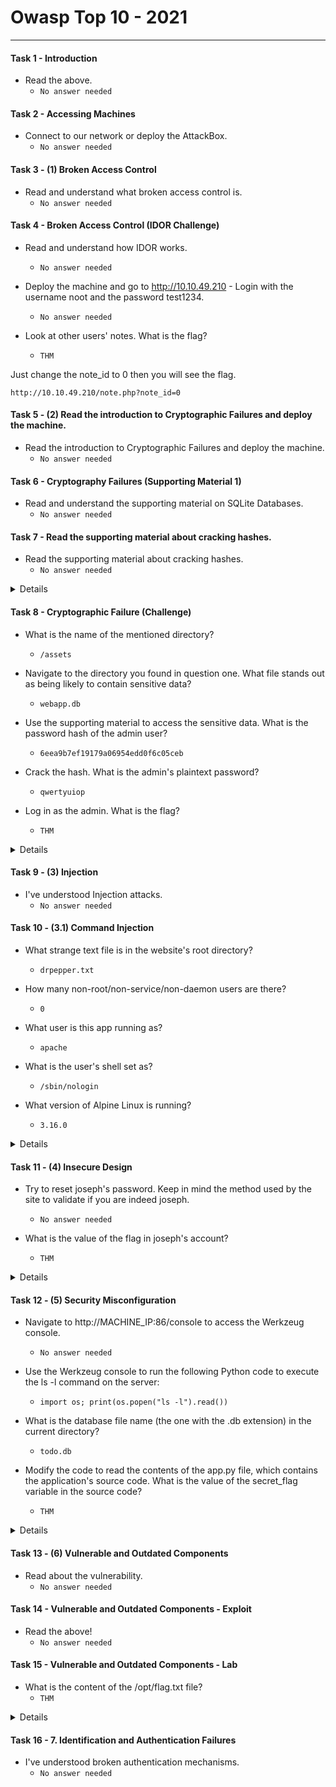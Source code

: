 # Owasp Top 10 - 2021

------------------------

#### Task 1 - Introduction

- Read the above.
	- `No answer needed`

#### Task 2 - Accessing Machines 

- Connect to our network or deploy the AttackBox.
	- `No answer needed`

#### Task 3 - (1) Broken Access Control

- Read and understand what broken access control is.
	- `No answer needed`

#### Task 4 - Broken Access Control (IDOR Challenge)

- Read and understand how IDOR works.
	- `No answer needed`

- Deploy the machine and go to http://10.10.49.210 - Login with the username noot and the password test1234.
	- `No answer needed`

- Look at other users' notes. What is the flag?
	- `THM`

Just change the note_id to 0 then you will see the flag.
```
http://10.10.49.210/note.php?note_id=0
```

#### Task 5 - (2) Read the introduction to Cryptographic Failures and deploy the machine.

- Read the introduction to Cryptographic Failures and deploy the machine.
	- `No answer needed`

#### Task 6 - Cryptography Failures (Supporting Material 1)

- Read and understand the supporting material on SQLite Databases.
	- `No answer needed`

#### Task 7 - Read the supporting material about cracking hashes.

- Read the supporting material about cracking hashes.
	- `No answer needed`
<details>
#### Steps: 

Go to crackstation.net then paste the md5 hash below

```
5f4dcc3b5aa765d61d8327deb882cf99
```
</details>

#### Task 8 - Cryptographic Failure (Challenge)

- What is the name of the mentioned directory?
	- `/assets`

- Navigate to the directory you found in question one. What file stands out as being likely to contain sensitive data?
	- `webapp.db`

- Use the supporting material to access the sensitive data. What is the password hash of the admin user?
	- `6eea9b7ef19179a06954edd0f6c05ceb`

- Crack the hash. What is the admin's plaintext password?
	- `qwertyuiop`

- Log in as the admin. What is the flag?
	- `THM`
<details>
#### Steps:
Look around the source code of the site. view-source:http://10.10.11.49:81/

![image](https://github.com/kyou00/tryhackme-writeups/assets/92074685/cc160a39-6cf7-47e7-a273-9953416c9a65)

You will find a login page. Go to that page.
Then look around the source code again for that page. view-source:http://10.10.11.49:81/login.php

![image](https://github.com/kyou00/tryhackme-writeups/assets/92074685/7918115f-88b9-4d8a-b4d7-69e2df2bca4a)

View the assets page for that site. Since the comments from login.php was telling us.

![image](https://github.com/kyou00/tryhackme-writeups/assets/92074685/1fae7843-d6ce-439b-b63c-6e624ad57713)

Download the webapp.db then use sqlite3 to that file

```
sqlite3 webapp.db
.tables
PRAGMA table_info(users);
SELECT * FROM users;
```

.table to show the columns in that table
PRAGMA table_info(users); to show the information about the column
SELECT * FROM users; to display the data from the columns

admin:6eea9b7ef19179a06954edd0f6c05ceb

Go to crackstation to crackt this md5 hash

Then login the credentials to login.php as admin you will see the THM

</details>


#### Task 9 - (3) Injection 

- I've understood Injection attacks.
	- `No answer needed`

#### Task 10 - (3.1) Command Injection

- What strange text file is in the website's root directory?
	- `drpepper.txt`

- How many non-root/non-service/non-daemon users are there?
	- `0`

- What user is this app running as?
	- `apache`

- What is the user's shell set as?
	- `/sbin/nologin`

- What version of Alpine Linux is running?
	- `3.16.0`

<details>
Steps:
Just do $(ls) command to show the file in the current directory.
	
![image](https://github.com/kyou00/tryhackme-writeups/assets/92074685/add045a9-5770-4fc5-aa80-cd8573ad96f6)

Just do $(cat /etc/passwd) to reveal the non-root/non-service/non-daemon, for the user that runs the application, and for the user shell set.

![image](https://github.com/kyou00/tryhackme-writeups/assets/92074685/961dea05-2f02-4f1b-a1d8-874d1d22302e)

Just do $(cat /etc/apline-release) to show the alpine version.

![image](https://github.com/kyou00/tryhackme-writeups/assets/92074685/0da68367-e461-4ad6-8a29-d60eee76935d)

</details>

#### Task 11 - (4) Insecure Design

- Try to reset joseph's password. Keep in mind the method used by the site to validate if you are indeed joseph.
	- `No answer needed`

- What is the value of the flag in joseph's account?
	- `THM`

<details>
Steps:

Navigate to the i forgot password section.
Use burpsuite intruder to change brute force certain possible answers

![image](https://github.com/kyou00/tryhackme-writeups/assets/92074685/dc955aa5-854b-4aeb-a1c9-c0e77a4290b6)

![image](https://github.com/kyou00/tryhackme-writeups/assets/92074685/c4ff74fa-9915-44d4-8512-8a8fed376132)

![image](https://github.com/kyou00/tryhackme-writeups/assets/92074685/db2062f7-e266-4294-8ce7-6a2ce4d56b0f)


![image](https://github.com/kyou00/tryhackme-writeups/assets/92074685/f87e7212-ce6e-45c8-be3a-620d37e0729f)

Then just login to the user joseph using the new password to get the THM
</details>


#### Task 12 - (5) Security Misconfiguration

- Navigate to http://MACHINE_IP:86/console to access the Werkzeug console.
	- `No answer needed`

- Use the Werkzeug console to run the following Python code to execute the ls -l command on the server:
	- `import os; print(os.popen("ls -l").read())`

- What is the database file name (the one with the .db extension) in the current directory?
	- `todo.db`

- Modify the code to read the contents of the app.py file, which contains the application's source code. What is the value of the secret_flag variable in the source code?
	- `THM`

<details>
Steps:

use this command to list the files in the current directory.

```
import os; print(os.popen("ls -l").read())
```

just use the cat command to view the flag from the app.py
```
import os; print(os.popen("cat app.py").read())
```

![image](https://github.com/kyou00/tryhackme-writeups/assets/92074685/ef0139f6-c4c3-45a1-a041-024377dfc712)

</details>

#### Task 13 - (6) Vulnerable and Outdated Components

- Read about the vulnerability.
	- `No answer needed`

#### Task 14 - Vulnerable and Outdated Components - Exploit

- Read the above!
	- `No answer needed`

#### Task 15 - Vulnerable and Outdated Components - Lab
	
- What is the content of the /opt/flag.txt file?
	- `THM`

<details>
Steps:

Download the cve from the exploit db for the CSE online bookstore.

![image](https://github.com/kyou00/tryhackme-writeups/assets/92074685/caa85b24-50a8-44c3-939b-c331ffce974f)


Then use that exploit to have remote shell to the server. 

![image](https://github.com/kyou00/tryhackme-writeups/assets/92074685/7ecf0a3d-754b-49bb-af14-73212ec185fb)


Just cat the /opt/flag to view the THM flag.
</details>

#### Task 16 - 7. Identification and Authentication Failures

- I've understood broken authentication mechanisms.
	- `No answer needed`
